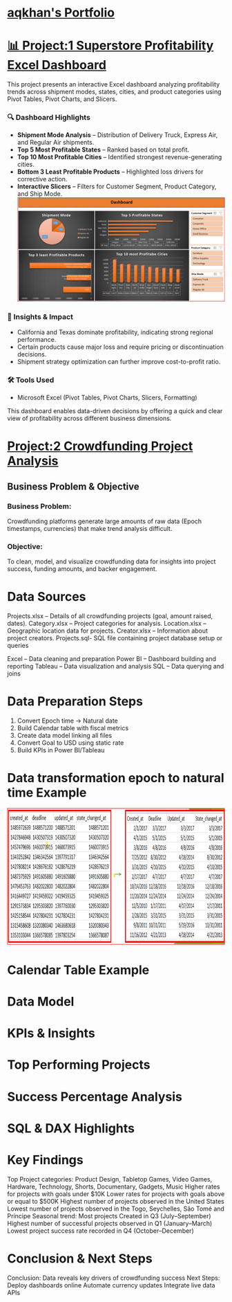 # [aqkhan's Portfolio](https://github.com/aqkhanhope-DA/Aqkhan-s-Portfolio)
# [📊 Project:1 Superstore Profitability Excel Dashboard](https://github.com/aqkhanhope-DA/Aqkhan-s-Portfolio?tab=readme-ov-file) 

This project presents an interactive Excel dashboard analyzing profitability trends across shipment modes, states, cities, and product categories using Pivot Tables, Pivot Charts, and Slicers.

### 🔍 Dashboard Highlights
- **Shipment Mode Analysis** – Distribution of Delivery Truck, Express Air, and Regular Air shipments.
- **Top 5 Most Profitable States** – Ranked based on total profit.
- **Top 10 Most Profitable Cities** – Identified strongest revenue-generating cities.
- **Bottom 3 Least Profitable Products** – Highlighted loss drivers for corrective action.
- **Interactive Slicers** – Filters for Customer Segment, Product Category, and Ship Mode.
  ![1](Superstore_Dashboard.png)

### 🧾 Insights & Impact
- California and Texas dominate profitability, indicating strong regional performance.
- Certain products cause major loss and require pricing or discontinuation decisions.
- Shipment strategy optimization can further improve cost-to-profit ratio.

### 🛠 Tools Used
- Microsoft Excel (Pivot Tables, Pivot Charts, Slicers, Formatting)

This dashboard enables data-driven decisions by offering a quick and clear view of profitability across different business dimensions.

# [Project:2 Crowdfunding Project Analysis]()

## Business Problem & Objective
### Business Problem:
Crowdfunding platforms generate large amounts of raw data (Epoch timestamps, currencies) that make trend analysis difficult.

### Objective:
To clean, model, and visualize crowdfunding data for insights into project success, funding amounts, and backer engagement.

# Data Sources
Projects.xlsx – Details of all crowdfunding projects (goal, amount raised, dates).
Category.xlsx – Project categories for analysis.
Location.xlsx – Geographic location data for projects.
Creator.xlsx – Information about project creators.
Projects.sql- SQL file containing project database setup or queries

Excel – Data cleaning and preparation
Power BI – Dashboard building and reporting
Tableau – Data visualization and analysis
SQL – Data querying and joins

# Data Preparation Steps
1. Convert Epoch time → Natural date
2. Build Calendar table with fiscal metrics
3. Create data model linking all files
4. Convert Goal to USD using static rate
5. Build KPIs in Power BI/Tableau

# Data transformation epoch to natural time Example
![](cal_Example.png)

# Calendar Table Example

# Data Model

# KPIs & Insights

# Top Performing Projects

# Success Percentage Analysis

# SQL & DAX Highlights

# Key Findings
Top Project categories: Product Design, Tabletop Games, Video Games, Hardware, Technology, Shorts, Documentary, Gadgets, Music
Higher rates for projects with goals under $10K
Lower rates for projects with goals above or equal to $500K
Highest number of projects observed in the United States
Lowest number of projects observed in the Togo, Seychelles, São Tomé and Príncipe
Seasonal trend: Most projects Created in Q3 (July–September)
Highest number of successful projects observed in Q1 (January–March)
Lowest project success rate recorded in Q4 (October–December)

# Conclusion & Next Steps

Conclusion:
Data reveals key drivers of crowdfunding success
Next Steps:
Deploy dashboards online
Automate currency updates
Integrate live data APIs















